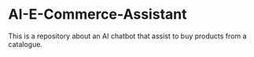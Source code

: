# AI-E-Commerce-Assistant
This is a repository about an AI chatbot that assist to buy products from a catalogue.
